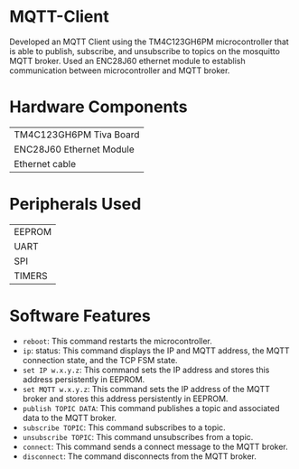 # MQTT-Client
Developed an MQTT Client using the TM4C123GH6PM microcontroller that is able to publish, subscribe, and unsubscribe to topics on the mosquitto MQTT broker. Used an ENC28J60 ethernet module to establish communication between microcontroller and MQTT broker.


# Hardware Components
|                         |
|-------------------------|
| TM4C123GH6PM Tiva Board |
| ENC28J60 Ethernet Module|
| Ethernet cable          |

# Peripherals Used
|               |
|---------------|
| EEPROM        |
| UART          |
| SPI           |
| TIMERS        |

# Software Features
 * `reboot`: This command restarts the microcontroller.
 * `ip`:  status: This command displays the IP and MQTT address, the MQTT connection state, and the TCP FSM state.
 * `set IP w.x.y.z`: This command sets the IP address  and stores this address persistently in EEPROM.
 * `set MQTT w.x.y.z`: This command sets the IP address of the MQTT broker and stores this address persistently in EEPROM.
 * `publish TOPIC DATA`: This command publishes a topic and associated data to the MQTT broker.
 * `subscribe TOPIC`: This command subscribes to a topic.
 * `unsubscribe TOPIC`: This command unsubscribes from a topic.
 * `connect`: This command sends a connect message to the MQTT broker.
 * `disconnect`: The command disconnects from the MQTT broker.
 
